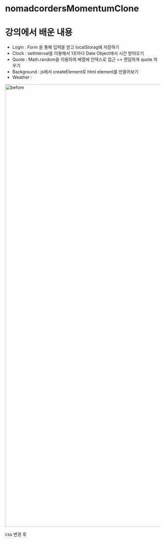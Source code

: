 # nomadcordersMomentumClone
# 강의에서 배운 내용
- Login : Form 을 통해 입력을 받고 localStorag에 저장하기
- Clock : setInterval을 이용해서 1초마다 Date Object에서 시간 받아오기
- Quote : Math.random을 이용하여 배열에 인덱스로 접근 => 랜덤하게 quote 띄우기 
- Background : js에서 createElement로 html element를 만들어보기 
- Weather : 

<img width="1440" alt="before" src="https://user-images.githubusercontent.com/77186025/202360753-2d830f0b-bc59-4a66-99df-00f5022d6073.png">


css 변경 후
